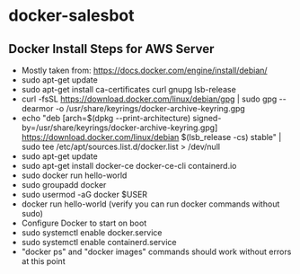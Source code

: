 # docker-salesbot

## Docker Install Steps for AWS Server

* Mostly taken from: https://docs.docker.com/engine/install/debian/
* sudo apt-get update
* sudo apt-get install ca-certificates curl gnupg lsb-release
* curl -fsSL https://download.docker.com/linux/debian/gpg | sudo gpg --dearmor -o /usr/share/keyrings/docker-archive-keyring.gpg
* echo "deb [arch=$(dpkg --print-architecture) signed-by=/usr/share/keyrings/docker-archive-keyring.gpg] https://download.docker.com/linux/debian $(lsb_release -cs) stable" | sudo tee /etc/apt/sources.list.d/docker.list > /dev/null
* sudo apt-get update
* sudo apt-get install docker-ce docker-ce-cli containerd.io
* sudo docker run hello-world
* sudo groupadd docker
* sudo usermod -aG docker $USER
* docker run hello-world (verify you can run docker commands without sudo)
* Configure Docker to start on boot
* sudo systemctl enable docker.service
* sudo systemctl enable containerd.service
* "docker ps" and "docker images" commands should work without errors at this point




